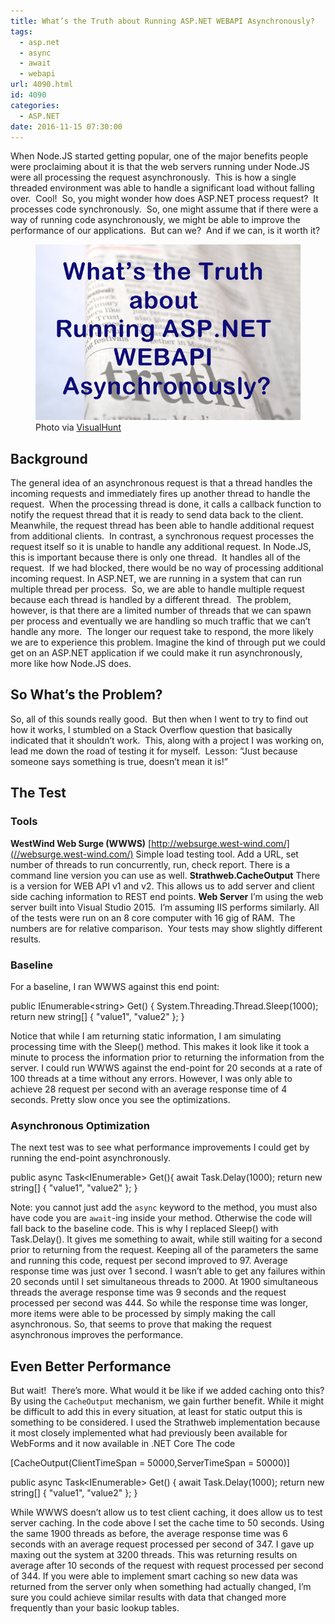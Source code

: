 ```yaml
---
title: What’s the Truth about Running ASP.NET WEBAPI Asynchronously?
tags:
  - asp.net
  - async
  - await
  - webapi
url: 4090.html
id: 4090
categories:
  - ASP.NET
date: 2016-11-15 07:30:00
---
```


When Node.JS started getting popular, one of the major benefits people were proclaiming about it is that the web servers running under Node.JS were all processing the request asynchronously.  This is how a single threaded environment was able to handle a significant load without falling over.  Cool!  So, you might wonder how does ASP.NET process request?  It processes code synchronously.  So, one might assume that if there were a way of running code asynchronously, we might be able to improve the performance of our applications.  But can we?  And if we can, is it worth it? <figure>![](/uploads/2016/11/image-2.png "What’s the Truth about Running ASP.NET WEBAPI Asynchronously?") Photo via [VisualHunt](//visualhunt.com/)</figure>

<!-- more --> 

Background
----------

The general idea of an asynchronous request is that a thread handles the incoming requests and immediately fires up another thread to handle the request.  When the processing thread is done, it calls a callback function to notify the request thread that it is ready to send data back to the client.  Meanwhile, the request thread has been able to handle additional request from additional clients.  In contrast, a synchronous request processes the request itself so it is unable to handle any additional request. In Node.JS, this is important because there is only one thread.  It handles all of the request.  If we had blocked, there would be no way of processing additional incoming request. In ASP.NET, we are running in a system that can run multiple thread per process.  So, we are able to handle multiple request because each thread is handled by a different thread.  The problem, however, is that there are a limited number of threads that we can spawn per process and eventually we are handling so much traffic that we can’t handle any more.  The longer our request take to respond, the more likely we are to experience this problem. Imagine the kind of through put we could get on an ASP.NET application if we could make it run asynchronously, more like how Node.JS does.

So What’s the Problem?
----------------------

So, all of this sounds really good.  But then when I went to try to find out how it works, I stumbled on a Stack Overflow question that basically indicated that it shouldn’t work.  This, along with a project I was working on, lead me down the road of testing it for myself.  Lesson: “Just because someone says something is true, doesn’t mean it is!”

The Test
--------

### Tools

**WestWind Web Surge (WWWS)** [http://websurge.west-wind.com/](//websurge.west-wind.com/) Simple load testing tool. Add a URL, set number of threads to run concurrently, run, check report. There is a command line version you can use as well. **Strathweb.CacheOutput** There is a version for WEB API v1 and v2. This allows us to add server and client side caching information to REST end points. **Web Server** I’m using the web server built into Visual Studio 2015.  I’m assuming IIS performs similarly. All of the tests were run on an 8 core computer with 16 gig of RAM.  The numbers are for relative comparison.  Your tests may show slightly different results.

### Baseline

For a baseline, I ran WWWS against this end point:

public IEnumerable<string\> Get() {
    System.Threading.Thread.Sleep(1000);
    return new string\[\] { "value1", "value2" };
}

Notice that while I am returning static information, I am simulating processing time with the Sleep() method. This makes it look like it took a minute to process the information prior to returning the information from the server. I could run WWWS against the end-point for 20 seconds at a rate of 100 threads at a time without any errors. However, I was only able to achieve 28 request per second with an average response time of 4 seconds. Pretty slow once you see the optimizations.

### Asynchronous Optimization

The next test was to see what performance improvements I could get by running the end-point asynchronously.

public async Task<IEnumerable<string>\> Get(){
    await Task.Delay(1000);
    return new string\[\] { "value1", "value2" };
}

Note: you cannot just add the `async` keyword to the method, you must also have code you are `await`-ing inside your method. Otherwise the code will fall back to the baseline code. This is why I replaced Sleep() with Task.Delay(). It gives me something to await, while still waiting for a second prior to returning from the request. Keeping all of the parameters the same and running this code, request per second improved to 97. Average response time was just over 1 second. I wasn’t able to get any failures within 20 seconds until I set simultaneous threads to 2000. At 1900 simultaneous threads the average response time was 9 seconds and the request processed per second was 444. So while the response time was longer, more items were able to be processed by simply making the call asynchronous. So, that seems to prove that making the request asynchronous improves the performance.

Even Better Performance
-----------------------

But wait!  There’s more. What would it be like if we added caching onto this? By using the `CacheOutput` mechanism, we gain further benefit. While it might be difficult to add this in every situation, at least for static output this is something to be considered. I used the Strathweb implementation because it most closely implemented what had previously been available for WebForms and it now available in .NET Core The code

\[CacheOutput(ClientTimeSpan = 50000,ServerTimeSpan = 50000)\]

public async Task<IEnumerable<string>\> Get()
{
    await Task.Delay(1000);
    return new string\[\] { "value1", "value2" };
}

While WWWS doesn’t allow us to test client caching, it does allow us to test server caching. In the code above I set the cache time to 50 seconds. Using the same 1900 threads as before, the average response time was 6 seconds with an average request processed per second of 347. I gave up maxing out the system at 3200 threads. This was returning results on average after 10 seconds of the request with request processed per second of 344. If you were able to implement smart caching so new data was returned from the server only when something had actually changed, I’m sure you could achieve similar results with data that changed more frequently than your basic lookup tables.
